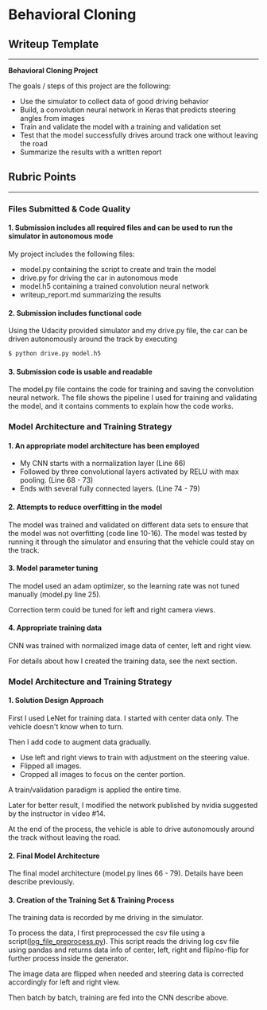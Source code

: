 # **Behavioral Cloning** 

## Writeup Template


---

**Behavioral Cloning Project**

The goals / steps of this project are the following:
* Use the simulator to collect data of good driving behavior
* Build, a convolution neural network in Keras that predicts steering angles from images
* Train and validate the model with a training and validation set
* Test that the model successfully drives around track one without leaving the road
* Summarize the results with a written report


## Rubric Points

---
### Files Submitted & Code Quality

#### 1. Submission includes all required files and can be used to run the simulator in autonomous mode

My project includes the following files:
* model.py containing the script to create and train the model
* drive.py for driving the car in autonomous mode
* model.h5 containing a trained convolution neural network 
* writeup_report.md summarizing the results

#### 2. Submission includes functional code
Using the Udacity provided simulator and my drive.py file, the car can be driven autonomously around the track by executing 
```sh
$ python drive.py model.h5
```

#### 3. Submission code is usable and readable

The model.py file contains the code for training and saving the convolution neural network. The file shows the pipeline I used for training and validating the model, and it contains comments to explain how the code works.

### Model Architecture and Training Strategy

#### 1. An appropriate model architecture has been employed
* My CNN starts with a normalization layer (Line 66)
* Followed by three convolutional layers activated by RELU with max pooling. (Line 68 - 73)
* Ends with several fully connected layers. (Line 74 - 79)


#### 2. Attempts to reduce overfitting in the model

The model was trained and validated on different data sets to ensure that the model was not overfitting (code line 10-16). The model was tested by running it through the simulator and ensuring that the vehicle could stay on the track.

#### 3. Model parameter tuning

The model used an adam optimizer, so the learning rate was not tuned manually (model.py line 25).

Correction term could be tuned for left and right camera views.

#### 4. Appropriate training data
CNN was trained with normalized image data of center, left and right view. 

For details about how I created the training data, see the next section. 

### Model Architecture and Training Strategy

#### 1. Solution Design Approach

First I used LeNet for training data. I started with center data only. The vehicle doesn't know when to turn.

Then I add code to augment data gradually. 
* Use left and right views to train with adjustment on the steering value.
* Flipped all images.
* Cropped all images to focus on the center portion.

A train/validation paradigm is applied the entire time.

Later for better result, I modified the network published by nvidia suggested by the instructor in video #14.

At the end of the process, the vehicle is able to drive autonomously around the track without leaving the road.

#### 2. Final Model Architecture

The final model architecture (model.py lines 66 - 79). Details have been describe previously.


#### 3. Creation of the Training Set & Training Process
The training data is recorded by me driving in the simulator.

To process the data, I first preprocessed the csv file using a script([log_file_preprocess.py](log_file_preprocess.py)). This
script reads the driving log csv file using pandas and returns data info of center, left, right and flip/no-flip for further
process inside the generator.

The image data are flipped when needed and steering data is corrected accordingly for left and right view.

Then batch by batch, training are fed into the CNN describe above.
